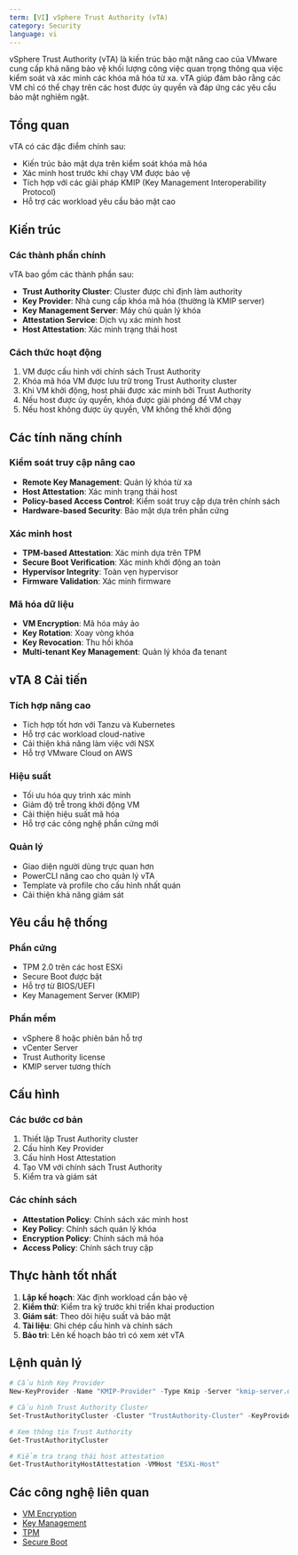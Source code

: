 ```yaml
---
term: [VI] vSphere Trust Authority (vTA)
category: Security
language: vi
---
```


vSphere Trust Authority (vTA) là kiến trúc bảo mật nâng cao của VMware cung cấp khả năng bảo vệ khối lượng công việc quan trọng thông qua việc kiểm soát và xác minh các khóa mã hóa từ xa. vTA giúp đảm bảo rằng các VM chỉ có thể chạy trên các host được ủy quyền và đáp ứng các yêu cầu bảo mật nghiêm ngặt.

## Tổng quan

vTA có các đặc điểm chính sau:
- Kiến trúc bảo mật dựa trên kiểm soát khóa mã hóa
- Xác minh host trước khi chạy VM được bảo vệ
- Tích hợp với các giải pháp KMIP (Key Management Interoperability Protocol)
- Hỗ trợ các workload yêu cầu bảo mật cao

## Kiến trúc

### Các thành phần chính
vTA bao gồm các thành phần sau:
- **Trust Authority Cluster**: Cluster được chỉ định làm authority
- **Key Provider**: Nhà cung cấp khóa mã hóa (thường là KMIP server)
- **Key Management Server**: Máy chủ quản lý khóa
- **Attestation Service**: Dịch vụ xác minh host
- **Host Attestation**: Xác minh trạng thái host

### Cách thức hoạt động
1. VM được cấu hình với chính sách Trust Authority
2. Khóa mã hóa VM được lưu trữ trong Trust Authority cluster
3. Khi VM khởi động, host phải được xác minh bởi Trust Authority
4. Nếu host được ủy quyền, khóa được giải phóng để VM chạy
5. Nếu host không được ủy quyền, VM không thể khởi động

## Các tính năng chính

### Kiểm soát truy cập nâng cao
- **Remote Key Management**: Quản lý khóa từ xa
- **Host Attestation**: Xác minh trạng thái host
- **Policy-based Access Control**: Kiểm soát truy cập dựa trên chính sách
- **Hardware-based Security**: Bảo mật dựa trên phần cứng

### Xác minh host
- **TPM-based Attestation**: Xác minh dựa trên TPM
- **Secure Boot Verification**: Xác minh khởi động an toàn
- **Hypervisor Integrity**: Toàn vẹn hypervisor
- **Firmware Validation**: Xác minh firmware

### Mã hóa dữ liệu
- **VM Encryption**: Mã hóa máy ảo
- **Key Rotation**: Xoay vòng khóa
- **Key Revocation**: Thu hồi khóa
- **Multi-tenant Key Management**: Quản lý khóa đa tenant

## vTA 8 Cải tiến

### Tích hợp nâng cao
- Tích hợp tốt hơn với Tanzu và Kubernetes
- Hỗ trợ các workload cloud-native
- Cải thiện khả năng làm việc với NSX
- Hỗ trợ VMware Cloud on AWS

### Hiệu suất
- Tối ưu hóa quy trình xác minh
- Giảm độ trễ trong khởi động VM
- Cải thiện hiệu suất mã hóa
- Hỗ trợ các công nghệ phần cứng mới

### Quản lý
- Giao diện người dùng trực quan hơn
- PowerCLI nâng cao cho quản lý vTA
- Template và profile cho cấu hình nhất quán
- Cải thiện khả năng giám sát

## Yêu cầu hệ thống

### Phần cứng
- TPM 2.0 trên các host ESXi
- Secure Boot được bật
- Hỗ trợ từ BIOS/UEFI
- Key Management Server (KMIP)

### Phần mềm
- vSphere 8 hoặc phiên bản hỗ trợ
- vCenter Server
- Trust Authority license
- KMIP server tương thích

## Cấu hình

### Các bước cơ bản
1. Thiết lập Trust Authority cluster
2. Cấu hình Key Provider
3. Cấu hình Host Attestation
4. Tạo VM với chính sách Trust Authority
5. Kiểm tra và giám sát

### Các chính sách
- **Attestation Policy**: Chính sách xác minh host
- **Key Policy**: Chính sách quản lý khóa
- **Encryption Policy**: Chính sách mã hóa
- **Access Policy**: Chính sách truy cập

## Thực hành tốt nhất

1. **Lập kế hoạch**: Xác định workload cần bảo vệ
2. **Kiểm thử**: Kiểm tra kỹ trước khi triển khai production
3. **Giám sát**: Theo dõi hiệu suất và bảo mật
4. **Tài liệu**: Ghi chép cấu hình và chính sách
5. **Bảo trì**: Lên kế hoạch bảo trì có xem xét vTA

## Lệnh quản lý

```powershell
# Cấu hình Key Provider
New-KeyProvider -Name "KMIP-Provider" -Type Kmip -Server "kmip-server.domain.local"

# Cấu hình Trust Authority Cluster
Set-TrustAuthorityCluster -Cluster "TrustAuthority-Cluster" -KeyProvider "KMIP-Provider"

# Xem thông tin Trust Authority
Get-TrustAuthorityCluster

# Kiểm tra trạng thái host attestation
Get-TrustAuthorityHostAttestation -VMHost "ESXi-Host"
```

## Các công nghệ liên quan

- [VM Encryption](/glossary/term/vm-encryption)
- [Key Management](/glossary/term/key-management)
- [TPM](/glossary/term/tpm)
- [Secure Boot](/glossary/term/secure-boot)